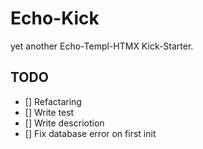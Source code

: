 # Echo-Kick

yet another Echo-Templ-HTMX Kick-Starter.

## TODO

- [] Refactaring
- [] Write test
- [] Write descriotion
- [] Fix database error on first init
